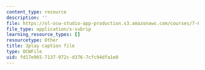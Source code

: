 ```yaml
---
content_type: resource
description: ''
file: https://ol-ocw-studio-app-production.s3.amazonaws.com/courses/7-01sc-fundamentals-of-biology-fall-2011/fd17e9657137972cd3767cfc94dfa1e0_K5n0BMKZR_Q.srt
file_type: application/x-subrip
learning_resource_types: []
resourcetype: Other
title: 3play caption file
type: OCWFile
uid: fd17e965-7137-972c-d376-7cfc94dfa1e0
---
```


